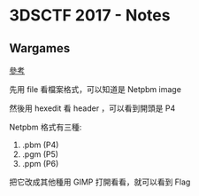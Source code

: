 # 3DSCTF 2017 - Notes

## Wargames

[參考](http://pow270.com/2017-12-18/wargames-3dsctf)

先用 file 看檔案格式，可以知道是 Netpbm image

然後用 hexedit 看 header ，可以看到開頭是 P4

Netpbm 格式有三種:
1. .pbm (P4)
2. .pgm (P5)
3. .ppm (P6)

把它改成其他種用 GIMP 打開看看，就可以看到 Flag	